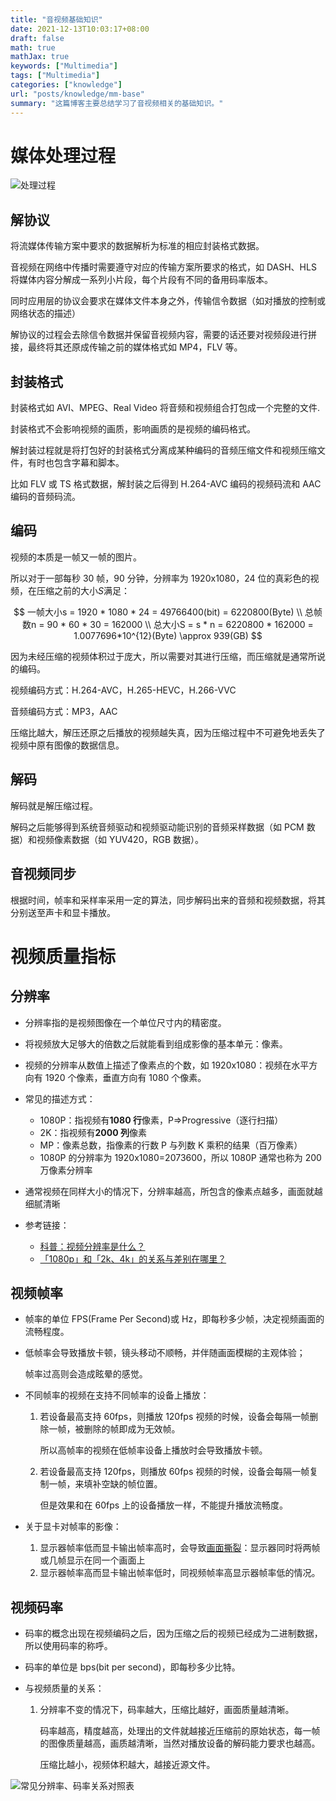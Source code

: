```yaml
---
title: "音视频基础知识"
date: 2021-12-13T10:03:17+08:00
draft: false
math: true
mathJax: true
keywords: ["Multimedia"]
tags: ["Multimedia"]
categories: ["knowledge"]
url: "posts/knowledge/mm-base"
summary: "这篇博客主要总结学习了音视频相关的基础知识。"
---
```


# 媒体处理过程

![处理过程](https://s2.loli.net/2021/12/13/8zFCbNiSJjxPoAH.png)

## 解协议

将流媒体传输方案中要求的数据解析为标准的相应封装格式数据。

音视频在网络中传播时需要遵守对应的传输方案所要求的格式，如 DASH、HLS 将媒体内容分解成一系列小片段，每个片段有不同的备用码率版本。

同时应用层的协议会要求在媒体文件本身之外，传输信令数据（如对播放的控制或网络状态的描述）

解协议的过程会去除信令数据并保留音视频内容，需要的话还要对视频段进行拼接，最终将其还原成传输之前的媒体格式如 MP4，FLV 等。

## 封装格式

封装格式如 AVI、MPEG、Real Video 将音频和视频组合打包成一个完整的文件.

封装格式不会影响视频的画质，影响画质的是视频的编码格式。

解封装过程就是将打包好的封装格式分离成某种编码的音频压缩文件和视频压缩文件，有时也包含字幕和脚本。

比如 FLV 或 TS 格式数据，解封装之后得到 H.264-AVC 编码的视频码流和 AAC 编码的音频码流。

## 编码

视频的本质是一帧又一帧的图片。

所以对于一部每秒 30 帧，90 分钟，分辨率为 1920x1080，24 位的真彩色的视频，在压缩之前的大小$S$满足：

$$
一帧大小s = 1920 * 1080 * 24 = 49766400(bit) = 6220800(Byte)
\\
总帧数n = 90 * 60 * 30 = 162000
\\
总大小S = s * n = 6220800 * 162000 = 1.0077696*10^{12}(Byte) \approx 939(GB)
$$

因为未经压缩的视频体积过于庞大，所以需要对其进行压缩，而压缩就是通常所说的编码。

视频编码方式：H.264-AVC，H.265-HEVC，H.266-VVC

音频编码方式：MP3，AAC

压缩比越大，解压还原之后播放的视频越失真，因为压缩过程中不可避免地丢失了视频中原有图像的数据信息。

## 解码

解码就是解压缩过程。

解码之后能够得到系统音频驱动和视频驱动能识别的音频采样数据（如 PCM 数据）和视频像素数据（如 YUV420，RGB 数据）。

## 音视频同步

根据时间，帧率和采样率采用一定的算法，同步解码出来的音频和视频数据，将其分别送至声卡和显卡播放。

# 视频质量指标

## 分辨率

- 分辨率指的是视频图像在一个单位尺寸内的精密度。

- 将视频放大足够大的倍数之后就能看到组成影像的基本单元：像素。

- 视频的分辨率从数值上描述了像素点的个数，如 1920x1080：视频在水平方向有 1920 个像素，垂直方向有 1080 个像素。

- 常见的描述方式：
  - 1080P：指视频有**1080 行**像素，P=>Progressive（逐行扫描）
  - 2K：指视频有**2000 列**像素
  - MP：像素总数，指像素的行数 P 与列数 K 乘积的结果（百万像素）
  - 1080P 的分辨率为 1920x1080=2073600，所以 1080P 通常也称为 200 万像素分辨率
- 通常视频在同样大小的情况下，分辨率越高，所包含的像素点越多，画面就越细腻清晰

- 参考链接：
  - [科普：视频分辨率是什么？](https://www.reneelab.com.cn/m/2k-4k-video-resolution.html)
  - [「1080p」和「2k、4k」的关系与差别在哪里？](https://www.zhihu.com/question/24205632/answer/648608086)

## 视频帧率

- 帧率的单位 FPS(Frame Per Second)或 Hz，即每秒多少帧，决定视频画面的流畅程度。

- 低帧率会导致播放卡顿，镜头移动不顺畅，并伴随画面模糊的主观体验；

  帧率过高则会造成眩晕的感觉。

- 不同帧率的视频在支持不同帧率的设备上播放：

  1. 若设备最高支持 60fps，则播放 120fps 视频的时候，设备会每隔一帧删除一帧，被删除的帧即成为无效帧。

     所以高帧率的视频在低帧率设备上播放时会导致播放卡顿。

  2. 若设备最高支持 120fps，则播放 60fps 视频的时候，设备会每隔一帧复制一帧，来填补空缺的帧位置。

     但是效果和在 60fps 上的设备播放一样，不能提升播放流畅度。

- 关于显卡对帧率的影像：

  1. 显示器帧率低而显卡输出帧率高时，会导致[画面撕裂](https://zh.wikipedia.org/wiki/%E7%95%AB%E9%9D%A2%E6%92%95%E8%A3%82)：显示器同时将两帧或几帧显示在同一个画面上
  2. 显示器帧率高而显卡输出帧率低时，同视频帧率高显示器帧率低的情况。

## 视频码率

- 码率的概念出现在视频编码之后，因为压缩之后的视频已经成为二进制数据，所以使用码率的称呼。

- 码率的单位是 bps(bit per second)，即每秒多少比特。

- 与视频质量的关系：

  1. 分辨率不变的情况下，码率越大，压缩比越好，画面质量越清晰。

     码率越高，精度越高，处理出的文件就越接近压缩前的原始状态，每一帧的图像质量越高，画质越清晰，当然对播放设备的解码能力要求也越高。

     压缩比越小，视频体积越大，越接近源文件。

![常见分辨率、码率关系对照表](https://s2.loli.net/2021/12/13/TBDfa7CI2RwHzZK.png)
